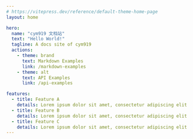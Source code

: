 ```yaml
---
# https://vitepress.dev/reference/default-theme-home-page
layout: home

hero:
  name: "cym919 文档站"
  text: "Hello World!"
  tagline: A docs site of cym919
  actions:
    - theme: brand
      text: Markdown Examples
      link: /markdown-examples
    - theme: alt
      text: API Examples
      link: /api-examples

features:
  - title: Feature A
    details: Lorem ipsum dolor sit amet, consectetur adipiscing elit
  - title: Feature B
    details: Lorem ipsum dolor sit amet, consectetur adipiscing elit
  - title: Feature C
    details: Lorem ipsum dolor sit amet, consectetur adipiscing elit
---
```


